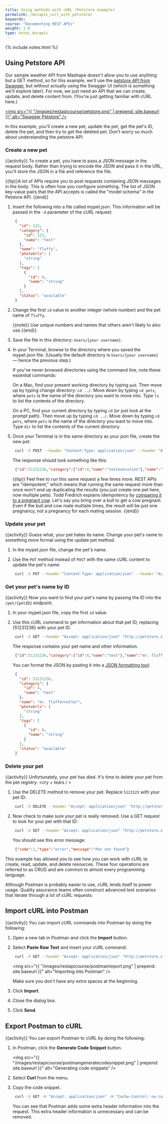```yaml
---
title: Using methods with cURL (Petstore example)
permalink: /docapis_curl_with_petstore/
keywords: 
course: "Documenting REST APIs"
weight: 1.9
type: notes_docapis
---
```

{% include notes.html %}

## Using Petstore API

Our sample weather API from Mashape doesn't allow you to use anything but a GET method, so for this example, we'll use the [petstore API from Swagger](http://petstore.swagger.io/), but without actually using the Swagger UI (which is something we'll explore later). For now, we just need an API that we can create, update, and delete content from. (You're just getting familiar with cURL here.)

<a href="http://petstore.swagger.io/"><img src="{{ "/images/restapicourse/petstore.png" | prepend: site.baseurl }}" alt="Swagger Petstore" /></a>

In this example, you'll create a new pet, update the pet, get the pet's ID, delete the pet, and then try to get the deleted pet. Don't worry so much about understanding the petstore API.

### Create a new pet
{{activity}}
To create a pet, you have to pass a JSON message in the request body. Rather than trying to encode the JSON and pass it in the URL, you'll store the JSON in a file and reference the file.

{{tip}}A lot of APIs require you to post requests containing JSON messages in the body. This is often how you configure something. The list of JSON key-value pairs that the API accepts is called the "model schema" in the Petstore API. {{end}}

1. Insert the following into a file called mypet.json. This information will be passed in the `-d` parameter of the cURL request:

   ```json
    {
      "id": 123,
      "category": {
        "id": 123,
        "name": "test"
      },
      "name": "fluffy",
      "photoUrls": [
        "string"
      ],
      "tags": [
        {
          "id": 0,
          "name": "string"
        }
      ],
      "status": "available"
    }
   ```

2. Change the first `id` value to another integer (whole number) and the pet name of `fluffy`.

    {{note}} Use unique numbers and names that others aren't likely to also use.{{end}}

3. Save the file in this directory: `Users/{your username}`.
4. In your Terminal, browse to the directory where you saved the mypet.json file. (Usually the default directory is `Users/{your username}` &mdash; hence the previous step.)

    If you've never browsed directories using the command line, note these essential commands:

    On a Mac, find your present working directory by typing `pwd`. Then move up by typing change directory: `cd ../`. Move down by typing `cd pets`, where `pets` is the name of the directory you want to move into. Type `ls` to list the contents of the directory.

    On a PC, find your current directory by typing `cd` (or just look at the prompt path). Then move up by typing `cd ../`. Move down by typing `cd pets`, where `pets` is the name of the directory you want to move into. Type `dir` to list the contents of the current directory.

3. Once your Terminal is in the same directory as your json file, create the new pet:

   ```bash
    curl -X POST --header "Content-Type: application/json" --header "Accept: application/json" -d @mypet.json "http://petstore.swagger.io/v2/pet"
   ```

    The response should look something like this:

   ```json
    {"id":51231236,"category":{"id":4,"name":"testexecution"},"name":"fluffernutter","photoUrls":["string"],"tags":[{"id":0,"name":"string"}],"status":"available"}
   ```

    {{tip}} Feel free to run this same request a few times more. REST APIs are "idempotent," which means that running the same request more than once won't end up duplicating the results (you just create one pet here, now multiple pets). Todd Fredrich explains idempotency by <a href="http://www.restapitutorial.com/lessons/idempotency.html">comparing it to a pregnant cow</a>. Let's say you bring over a bull to get a cow pregnant. Even if the bull and cow mate multiple times, the result will be just one pregnancy, not a pregnancy for each mating session. {{end}}

### Update your pet
{{activity}}
Guess what, your pet hates its name. Change your pet's name to something more formal using the update pet method.

1. In the mypet.json file, change the pet's name.
2. Use the `PUT` method instead of `POST` with the same cURL content to update the pet's name:

   ```bash
    curl -X PUT --header "Content-Type: application/json" --header "Accept: application/json" -d @mypet.json "http://petstore.swagger.io/v2/pet"
   ```

### Get your pet's name by ID
{{activity}}
Now you want to find your pet's name by passing the ID into the `/pet/{petID}` endpoint.

1. In your mypet.json file, copy the first `id` value.
2. Use this cURL command to get information about that pet ID, replacing {51231236} with your pet ID.

   ```bash
    curl -X GET --header "Accept: application/json" "http://petstore.swagger.io/v2/pet/51231236"
   ```

    The response contains your pet name and other information:

   ```json
    {"id":51231236,"category":{"id":4,"name":"test"},"name":"mr. fluffernutter","photoUrls":["string"],"tags":[{"id":0,"name":"string"}],"status":"available"}
   ```

    You can format the JSON by pasting it into a [JSON formatting tool](http://jsonprettyprint.com/):

   ```json
    {
      "id": 51231236,
      "category": {
        "id": 4,
        "name": "test"
      },
      "name": "mr. fluffernutter",
      "photoUrls": [
        "string"
      ],
      "tags": [
        {
          "id": 0,
          "name": "string"
        }
      ],
      "status": "available"
    }
   ```

### Delete your pet
{{activity}}
Unfortunately, your pet has died. It's time to delete your pet from the pet registry. &lt;cry + tears / &gt;

1. Use the DELETE method to remove your pet. Replace `5123123` with your pet ID:

   ```bash
    curl -X DELETE --header "Accept: application/json" "http://petstore.swagger.io/v2/pet/5123123"
   ```

2. Now check to make sure your pet is really removed. Use a GET request to look for your pet with that ID:

   ```bash
    curl -X GET --header "Accept: application/json" "http://petstore.swagger.io/v2/pet/5123123"
   ```

    You should see this error message:

   ```json
    {"code":1,"type":"error","message":"Pet not found"}
   ```

This example has allowed you to see how you can work with cURL to create, read, update, and delete resources. These four operations are referred to as CRUD and are common to almost every programming language.

Although Postman is probably easier to use, cURL lends itself to power usage. Quality assurance teams often construct advanced test scenarios that iterate through a lot of cURL requests.

## Import cURL into Postman
{{activity}}
You can import cURL commands into Postman by doing the following:

1. Open a new tab in Postman and click the **Import** button.
2. Select **Paste Raw Text** and insert your cURL command:

   ```bash
    curl -X GET --header "Accept: application/json" "http://petstore.swagger.io/v2/pet/5123123"
   ```

    <img src="{{ "/images/restapicourse/postmanimport.png" | prepend: site.baseurl }}" alt="Importing into Postman" />

    Make sure you don't have any extra spaces at the beginning.

3. Click **Import**.
4. Close the dialog box.
5. Click **Send**.

## Export Postman to cURL
{{activity}}
You can export Postman to cURL by doing the following:

1. In Postman, click the **Generate Code Snippet** button.

    <img src="{{ "/images/restapicourse/postmangeneratecodesnippet.png" | prepend: site.baseurl }}" alt="Generating code snippets" />

2. Select **Curl** from the menu.
3. Copy the code snippet.

   ```bash
    curl -X GET -H "Accept: application/json" -H "Cache-Control: no-cache" -H "Postman-Token: e40c8069-21db-916e-9a94-0b9a42b39e1b" 'http://petstore.swagger.io/v2/pet/5123123'
   ```

    You can see that Postman adds some extra header information into the request. This extra header information is unnecessary and can be removed.



